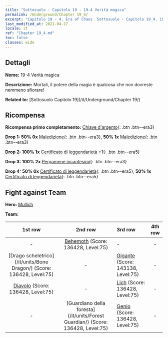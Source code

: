 ```yaml
---
title: "Sottosuolo - Capitolo 19 - 19-4 Verità magica"
permalink: /Underground/Chapter 19_4/
excerpt: "Capitolo 19 - 4. Era of Chaos  Sottosuolo - Capitolo 19_4. 19-4 Verità magica"
last_modified_at: 2021-04-27
locale: it
ref: "Chapter 19_4.md"
toc: false
classes: wide
---
```


## Dettagli

 **Nome:** 19-4 Verità magica

 **Descrizione:** Mortali, il potere della magia è qualcosa che non dovreste nemmeno sfiorare!

 **Related to:** [Sottosuolo Capitolo 19](/it/Underground/Chapter 19/)

## Ricompensa

 **Ricompensa primo completamento:** [Chiave d'argento](/ItemsIT/con_693/){: .btn .btn--era3}

 **Drop 1:** **50% 0x** [Maledizione](/ItemsIT/her_410/){: .btn .btn--era3}, **50% 1x** [Maledizione](/ItemsIT/her_410/){: .btn .btn--era3}

 **Drop 2:** **100% 1x** [Certificato di leggendarietà +1](/ItemsIT/mat_74/){: .btn .btn--era5}

 **Drop 3:** **100% 2x** [Pergamene incantesimi](/ItemsIT/con_694/){: .btn .btn--era3}

 **Drop 4:** **50% 0x** [Certificato di leggendarietà](/ItemsIT/mat_67/){: .btn .btn--era5}, **50% 1x** [Certificato di leggendarietà](/ItemsIT/mat_67/){: .btn .btn--era5}


## Fight against Team
 **Hero:** [Mullich](/it/heroes/Mullich/)

 **Team:**


  | 1st row | 2nd row | 3rd row | 4th row |
  |:----:|:----:|:----|:----:|
  | - | [Behemoth](/it/units/Behemoth/) (Score: 136428, Level:75)  | - | - |
  | [Drago scheletrico](/it/units/Bone Dragon/) (Score: 136428, Level:75)  | - | [Gigante](/it/units/Giant/) (Score: 143138, Level:75)  | - |
  | [Diavolo](/it/units/Devil/) (Score: 136428, Level:75)  | - | [Lich](/it/units/Lich/) (Score: 136428, Level:75)  | - |
  | - | [Guardiano della foresta](/it/units/Forest Guardian/) (Score: 136428, Level:75)  | [Genio](/it/units/Genie/) (Score: 136428, Level:75)  | - |


